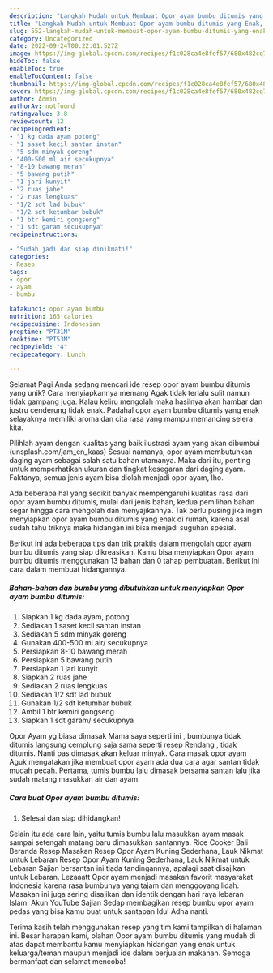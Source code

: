 ```yaml
---
description: "Langkah Mudah untuk Membuat Opor ayam bumbu ditumis yang Enak, Mantap"
title: "Langkah Mudah untuk Membuat Opor ayam bumbu ditumis yang Enak, Mantap"
slug: 552-langkah-mudah-untuk-membuat-opor-ayam-bumbu-ditumis-yang-enak-mantap
category: Uncategorized
date: 2022-09-24T00:22:01.527Z
image: https://img-global.cpcdn.com/recipes/f1c028ca4e8fef57/680x482cq70/opor-ayam-bumbu-ditumis-foto-resep-utama.jpg
hideToc: false
enableToc: true
enableTocContent: false
thumbnail: https://img-global.cpcdn.com/recipes/f1c028ca4e8fef57/680x482cq70/opor-ayam-bumbu-ditumis-foto-resep-utama.jpg
cover: https://img-global.cpcdn.com/recipes/f1c028ca4e8fef57/680x482cq70/opor-ayam-bumbu-ditumis-foto-resep-utama.jpg
author: Admin
authorAv: notfound
ratingvalue: 3.8
reviewcount: 12
recipeingredient:
- "1 kg dada ayam potong"
- "1 saset kecil santan instan"
- "5 sdm minyak goreng"
- "400-500 ml air secukupnya"
- "8-10 bawang merah"
- "5 bawang putih"
- "1 jari kunyit"
- "2 ruas jahe"
- "2 ruas lengkuas"
- "1/2 sdt lad bubuk"
- "1/2 sdt ketumbar bubuk"
- "1 btr kemiri gongseng"
- "1 sdt garam secukupnya"
recipeinstructions:

- "Sudah jadi dan siap dinikmati!"
categories:
- Resep
tags:
- opor
- ayam
- bumbu

katakunci: opor ayam bumbu 
nutrition: 165 calories
recipecuisine: Indonesian
preptime: "PT31M"
cooktime: "PT53M"
recipeyield: "4"
recipecategory: Lunch

---
```



Selamat Pagi Anda sedang mencari ide resep opor ayam bumbu ditumis yang unik? Cara menyiapkannya memang Agak tidak terlalu sulit namun tidak gampang juga. Kalau keliru mengolah maka hasilnya akan hambar dan justru cenderung tidak enak. Padahal opor ayam bumbu ditumis yang enak selayaknya memiliki aroma dan cita rasa yang mampu memancing selera kita.


Pilihlah ayam dengan kualitas yang baik ilustrasi ayam yang akan dibumbui (unsplash.com/jam_en_kaas) Sesuai namanya, opor ayam membutuhkan daging ayam sebagai salah satu bahan utamanya. Maka dari itu, penting untuk memperhatikan ukuran dan tingkat kesegaran dari daging ayam. Faktanya, semua jenis ayam bisa diolah menjadi opor ayam, lho.

Ada beberapa hal yang sedikit banyak mempengaruhi kualitas rasa dari opor ayam bumbu ditumis, mulai dari jenis bahan, kedua pemilihan bahan segar hingga cara mengolah dan menyajikannya. Tak perlu pusing jika ingin menyiapkan opor ayam bumbu ditumis yang enak di rumah, karena asal sudah tahu triknya maka hidangan ini bisa menjadi suguhan spesial.


Berikut ini ada beberapa tips dan trik praktis dalam mengolah opor ayam bumbu ditumis yang siap dikreasikan. Kamu bisa menyiapkan Opor ayam bumbu ditumis menggunakan 13 bahan dan 0 tahap pembuatan. Berikut ini cara dalam membuat hidangannya.

<!--inarticleads1-->

##### Bahan-bahan dan bumbu yang dibutuhkan untuk menyiapkan Opor ayam bumbu ditumis:

1. Siapkan 1 kg dada ayam, potong
1. Sediakan 1 saset kecil santan instan
1. Sediakan 5 sdm minyak goreng
1. Gunakan 400-500 ml air/ secukupnya
1. Persiapkan 8-10 bawang merah
1. Persiapkan 5 bawang putih
1. Persiapkan 1 jari kunyit
1. Siapkan 2 ruas jahe
1. Sediakan 2 ruas lengkuas
1. Sediakan 1/2 sdt lad bubuk
1. Gunakan 1/2 sdt ketumbar bubuk
1. Ambil 1 btr kemiri gongseng
1. Siapkan 1 sdt garam/ secukupnya


Opor Ayam yg biasa dimasak Mama saya seperti ini , bumbunya tidak ditumis langsung cemplung saja sama seperti resep Rendang , tidak ditumis. Nanti pas dimasak akan keluar minyak. Cara masak opor ayam Aguk mengatakan jika membuat opor ayam ada dua cara agar santan tidak mudah pecah. Pertama, tumis bumbu lalu dimasak bersama santan lalu jika sudah matang masukkan air dan ayam. 

<!--inarticleads2-->

##### Cara buat Opor ayam bumbu ditumis:


1. Selesai dan siap dihidangkan!

Selain itu ada cara lain, yaitu tumis bumbu lalu masukkan ayam masak sampai setengah matang baru dimasukkan santannya. Rice Cooker Bali Beranda Resep Masakan Resep Opor Ayam Kuning Sederhana, Lauk Nikmat untuk Lebaran Resep Opor Ayam Kuning Sederhana, Lauk Nikmat untuk Lebaran Sajian bersantan ini tiada tandingannya, apalagi saat disajikan untuk Lebaran. Lezaaatt Opor ayam menjadi masakan favorit masyarakat Indonesia karena rasa bumbunya yang tajam dan menggoyang lidah. Masakan ini juga sering disajikan dan identik dengan hari raya lebaran Islam. Akun YouTube Sajian Sedap membagikan resep bumbu opor ayam pedas yang bisa kamu buat untuk santapan Idul Adha nanti. 

Terima kasih telah menggunakan resep yang tim kami tampilkan di halaman ini. Besar harapan kami, olahan Opor ayam bumbu ditumis yang mudah di atas dapat membantu kamu menyiapkan hidangan yang enak untuk keluarga/teman maupun menjadi ide dalam berjualan makanan. Semoga bermanfaat dan selamat mencoba!

